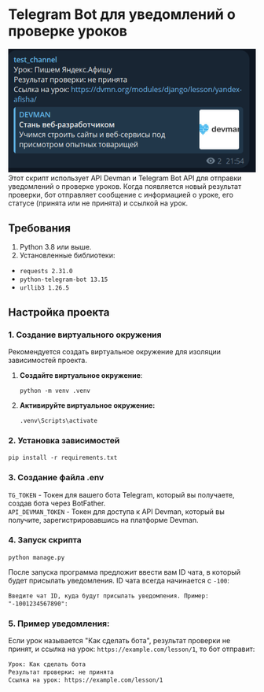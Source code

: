 # Telegram Bot для уведомлений о проверке уроков
![](/assets/example.png) \
Этот скрипт использует API Devman и Telegram Bot API для отправки уведомлений о проверке уроков. Когда появляется новый результат проверки, бот отправляет сообщение с информацией о уроке, его статусе (принята или не принята) и ссылкой на урок.

## Требования

1. Python 3.8 или выше.
2. Установленные библиотеки:
- `requests 2.31.0` 
- `python-telegram-bot 13.15` 
- `urllib3 1.26.5`

## Настройка проекта

### 1. Создание виртуального окружения

Рекомендуется создать виртуальное окружение для изоляции зависимостей проекта.

1. **Создайте виртуальное окружение**:

    ```
    python -m venv .venv
2. **Активируйте виртуальное окружение:**
    ```
   .venv\Scripts\activate
    ```
### 2. Установка зависимостей
    
```
pip install -r requirements.txt
```

### 3. Создание файла .env

`TG_TOKEN` - Токен для вашего бота Telegram, который вы получаете, создав бота через BotFather. \
`API_DEVMAN_TOKEN` - Токен для доступа к API Devman, который вы получите, зарегистрировавшись на платформе Devman.

### 4. Запуск скрипта

```
python manage.py
```
После запуска программа предложит ввести вам ID чата, в который будет присылать уведомления.
ID чата всегда начинается с `-100`:
```
Введите чат ID, куда будут присылать уведомления. Пример: "-1001234567890": 

```

### 5. Пример уведомления:
Если урок называется "Как сделать бота", результат проверки не принят, и ссылка на урок: `https://example.com/lesson/1`, то бот отправит:
```
Урок: Как сделать бота
Результат проверки: не принята
Ссылка на урок: https://example.com/lesson/1
```